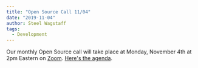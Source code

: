 ```yaml
---
title: "Open Source Call 11/04"
date: "2019-11-04"
author: Steel Wagstaff
tags: 
  - Development
---
```


Our monthly Open Source call will take place at Monday, November 4th at 2pm Eastern on [Zoom](https://zoom.us/j/5125249718). [Here's the agenda](https://docs.google.com/document/d/1bLCcbNMVZM1B1-FpdvBQBFPwQvN7LEcowKA4MqSrk3U/edit?usp=sharing).
